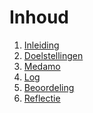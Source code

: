 # Inhoud
1. [Inleiding](#example)
2. [Doelstellingen](#example2)
3. [Medamo](#example3)
4. [Log]()
5. [Beoordeling]()
6. [Reflectie]()